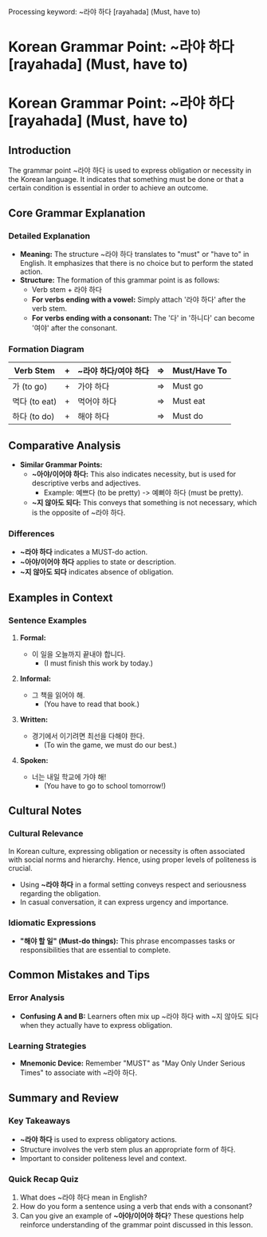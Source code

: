 Processing keyword: ~라야 하다 [rayahada] (Must, have to)
# Korean Grammar Point: ~라야 하다 [rayahada] (Must, have to)
# Korean Grammar Point: ~라야 하다 [rayahada] (Must, have to)
## Introduction
The grammar point ~라야 하다 is used to express obligation or necessity in the Korean language. It indicates that something must be done or that a certain condition is essential in order to achieve an outcome.
## Core Grammar Explanation
### Detailed Explanation
- **Meaning:** The structure ~라야 하다 translates to "must" or "have to" in English. It emphasizes that there is no choice but to perform the stated action.
- **Structure:** The formation of this grammar point is as follows:
  - Verb stem + 라야 하다
  - **For verbs ending with a vowel:** Simply attach '라야 하다' after the verb stem.
  - **For verbs ending with a consonant:** The '다' in '하니다' can become '여야' after the consonant.
### Formation Diagram
| Verb Stem | + | ~라야 하다/여야 하다 | => | Must/Have To |
| ---------- |---|---------------------|----|--------------|
| 가 (to go) | + | 가야 하다          | => | Must go      |
| 먹다 (to eat) | + | 먹어야 하다      | => | Must eat     |
| 하다 (to do) | + | 해야 하다         | => | Must do      |
## Comparative Analysis
- **Similar Grammar Points:**
  - **~아야/이어야 하다:** This also indicates necessity, but is used for descriptive verbs and adjectives. 
    - Example: 예쁘다 (to be pretty) -> 예뻐야 하다 (must be pretty).
  - **~지 않아도 되다:** This conveys that something is not necessary, which is the opposite of ~라야 하다.
### Differences
- **~라야 하다** indicates a MUST-do action.
- **~아야/이어야 하다** applies to state or description.
- **~지 않아도 되다** indicates absence of obligation.
## Examples in Context
### Sentence Examples
1. **Formal:**
   - 이 일을 오늘까지 끝내야 합니다. 
     - (I must finish this work by today.)
  
2. **Informal:**
   - 그 책을 읽어야 해.
     - (You have to read that book.)
3. **Written:**
   - 경기에서 이기려면 최선을 다해야 한다.
     - (To win the game, we must do our best.)
4. **Spoken:**
   - 너는 내일 학교에 가야 해!
     - (You have to go to school tomorrow!)
## Cultural Notes
### Cultural Relevance
In Korean culture, expressing obligation or necessity is often associated with social norms and hierarchy. Hence, using proper levels of politeness is crucial. 
- Using **~라야 하다** in a formal setting conveys respect and seriousness regarding the obligation.
- In casual conversation, it can express urgency and importance.
### Idiomatic Expressions
- **"해야 할 일" (Must-do things):** This phrase encompasses tasks or responsibilities that are essential to complete.
## Common Mistakes and Tips
### Error Analysis
- **Confusing A and B:** Learners often mix up ~라야 하다 with ~지 않아도 되다 when they actually have to express obligation.
 
### Learning Strategies
- **Mnemonic Device:** Remember "MUST" as "May Only Under Serious Times" to associate with ~라야 하다.
## Summary and Review
### Key Takeaways
- **~라야 하다** is used to express obligatory actions.
- Structure involves the verb stem plus an appropriate form of 하다.
- Important to consider politeness level and context.
### Quick Recap Quiz
1. What does ~라야 하다 mean in English?
2. How do you form a sentence using a verb that ends with a consonant?
3. Can you give an example of **~아야/이어야 하다**? 
These questions help reinforce understanding of the grammar point discussed in this lesson.
